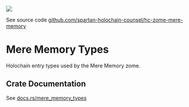 [![](https://img.shields.io/crates/v/mere_memory_types?style=flat-square)](https://crates.io/crates/mere_memory_types)

See source code [github.com/spartan-holochain-counsel/hc-zome-mere-memory](https://github.com/spartan-holochain-counsel/hc-zome-mere-memory)

# Mere Memory Types
Holochain entry types used by the Mere Memory zome.


## Crate Documentation

See [docs.rs/mere_memory_types](https://docs.rs/mere_memory_types/)
